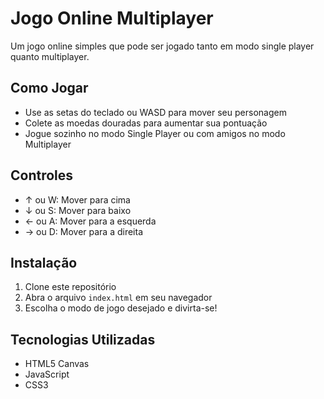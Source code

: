 # Jogo Online Multiplayer

Um jogo online simples que pode ser jogado tanto em modo single player quanto multiplayer.

## Como Jogar

- Use as setas do teclado ou WASD para mover seu personagem
- Colete as moedas douradas para aumentar sua pontuação
- Jogue sozinho no modo Single Player ou com amigos no modo Multiplayer

## Controles

- ↑ ou W: Mover para cima
- ↓ ou S: Mover para baixo
- ← ou A: Mover para a esquerda
- → ou D: Mover para a direita

## Instalação

1. Clone este repositório
2. Abra o arquivo `index.html` em seu navegador
3. Escolha o modo de jogo desejado e divirta-se!

## Tecnologias Utilizadas

- HTML5 Canvas
- JavaScript
- CSS3
